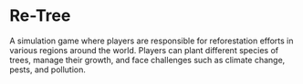 # Re-Tree
A simulation game where players are responsible for reforestation efforts in various regions around the world. Players can plant different species of trees, manage their growth, and face challenges such as climate change, pests, and pollution.
